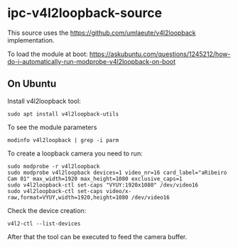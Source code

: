 # ipc-v4l2loopback-source

This source uses the https://github.com/umlaeute/v4l2loopback implementation.

To load the module at boot: https://askubuntu.com/questions/1245212/how-do-i-automatically-run-modprobe-v4l2loopback-on-boot

## On Ubuntu

Install v4l2loopback tool:

```
sudo apt install v4l2loopback-utils
```

To see the module parameters

```
modinfo v4l2loopback | grep -i parm
```

To create a loopback camera you need to run:

```
sudo modprobe -r v4l2loopback
sudo modprobe v4l2loopback devices=1 video_nr=16 card_label="aRibeiro Cam 01" max_width=1920 max_height=1080 exclusive_caps=1
sudo v4l2loopback-ctl set-caps "VYUY:1920x1080" /dev/video16
sudo v4l2loopback-ctl set-caps video/x-raw,format=VYUY,width=1920,height=1080 /dev/video16
```

Check the device creation:
```
v4l2-ctl --list-devices
```

After that the tool can be executed to feed the camera buffer.
